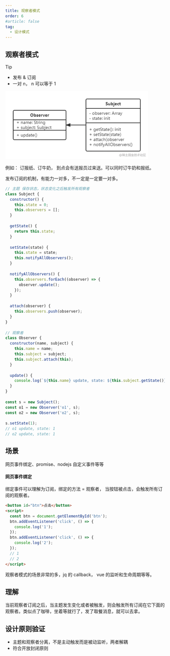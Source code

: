 ```yaml
---
title: 观察者模式
order: 6
#article: false
tag:
  - 设计模式
---
```


## 观察者模式

> [!tip]
>
> - 发布 & 订阅
> - 一对 n， n 可以等于 1

![](images/sj6.png)

例如： 订报纸、订牛奶， 到点会有送报员过来送。可以同时订牛奶和报纸。

发布订阅的机制，有能力一对多，不一定是一定要一对多。

```javascript
// 主题 保存状态，状态变化之后触发所有观察者
class Subject {
  constructor() {
    this.state = 0;
    this.observers = [];
  }

  getState() {
    return this.state;
  }

  setState(state) {
    this.state = state;
    this.notifyAllObservers();
  }

  notifyAllObservers() {
    this.observers.forEach((observer) => {
      observer.update();
    });
  }

  attach(observer) {
    this.observers.push(observer);
  }
}

// 观察者
class Observer {
  constructor(name, subject) {
    this.name = name;
    this.subject = subject;
    this.subject.attach(this);
  }

  update() {
    console.log(`${this.name} update, state: ${this.subject.getState()}`);
  }
}

const s = new Subject();
const o1 = new Observer('o1', s);
const o2 = new Observer('o2', s);

s.setState(1);
// o1 update, state: 1
// o2 update, state: 1
```

## 场景

网页事件绑定、promise、nodejs 自定义事件等等

#### 网页事件绑定

绑定事件可以理解为订阅，绑定的方法 = 观察者， 当按钮被点击，会触发所有订阅的观察者。

```html
<button id="btn">点击</button>
<script>
  const btn = document.getElementById('btn');
  btn.addEventListener('click', () => {
    console.log('1');
  });
  btn.addEventListener('click', () => {
    console.log('2');
  });
  // 1
  // 2
</script>
```

观察者模式的场景非常的多，jq 的 callback， vue 的监听和生命周期等等。

## 理解

当前观察者订阅之后，当主题发生变化或者被触发，则会触发所有订阅在它下面的观察者。类似点了咖啡，坐着等就行了，发了取餐消息，就可以去拿。

## 设计原则验证

- 主题和观察者分离，不是主动触发而是被动监听，两者解耦
- 符合开放封闭原则

